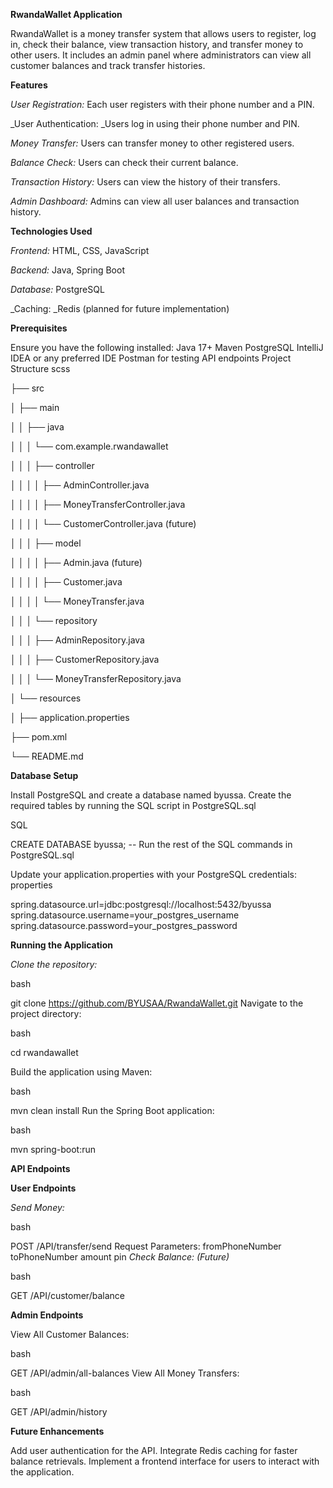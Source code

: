 **RwandaWallet Application**

RwandaWallet is a money transfer system that allows users to register, log in, check their balance, view transaction history, and transfer money to other users. It includes an admin panel where administrators can view all customer balances and track transfer histories.

**Features**

_User Registration:_ Each user registers with their phone number and a PIN.

_User Authentication: _Users log in using their phone number and PIN.

_Money Transfer:_ Users can transfer money to other registered users.

_Balance Check:_ Users can check their current balance.

_Transaction History:_ Users can view the history of their transfers.

_Admin Dashboard:_ Admins can view all user balances and transaction history.

**Technologies Used**

_Frontend:_ HTML, CSS, JavaScript

_Backend:_ Java, Spring Boot

_Database:_ PostgreSQL

_Caching: _Redis (planned for future implementation)

**Prerequisites**

Ensure you have the following installed:
Java 17+
Maven
PostgreSQL
IntelliJ IDEA or any preferred IDE
Postman for testing API endpoints
Project Structure
scss

├── src

│   ├── main

│   │   ├── java

│   │   │   └── com.example.rwandawallet

│   │   │       ├── controller

│   │   │       │   ├── AdminController.java

│   │   │       │   ├── MoneyTransferController.java

│   │   │       │   └── CustomerController.java (future)

│   │   │       ├── model

│   │   │       │   ├── Admin.java (future)

│   │   │       │   ├── Customer.java

│   │   │       │   └── MoneyTransfer.java

│   │   │       └── repository

│   │   │           ├── AdminRepository.java

│   │   │           ├── CustomerRepository.java

│   │   │           └── MoneyTransferRepository.java

│   └── resources

│       ├── application.properties

├── pom.xml

└── README.md


**Database Setup**

Install PostgreSQL and create a database named byussa.
Create the required tables by running the SQL script in PostgreSQL.sql

SQL

CREATE DATABASE byussa;
-- Run the rest of the SQL commands in PostgreSQL.sql

Update your application.properties with your PostgreSQL credentials:
properties

spring.datasource.url=jdbc:postgresql://localhost:5432/byussa
spring.datasource.username=your_postgres_username
spring.datasource.password=your_postgres_password

**Running the Application**

_Clone the repository:_

bash

git clone https://github.com/BYUSAA/RwandaWallet.git
Navigate to the project directory:

bash

cd rwandawallet


Build the application using Maven:

bash

mvn clean install
Run the Spring Boot application:

bash

mvn spring-boot:run


**API Endpoints**

**User Endpoints**

_Send Money:_

bash

POST /API/transfer/send
Request Parameters:
fromPhoneNumber
toPhoneNumber
amount
pin
_Check Balance: (Future)_

bash

GET /API/customer/balance


**Admin Endpoints**

View All Customer Balances:

bash

GET /API/admin/all-balances
View All Money Transfers:

bash

GET /API/admin/history


**Future Enhancements**

Add user authentication for the API.
Integrate Redis caching for faster balance retrievals.
Implement a frontend interface for users to interact with the application.
